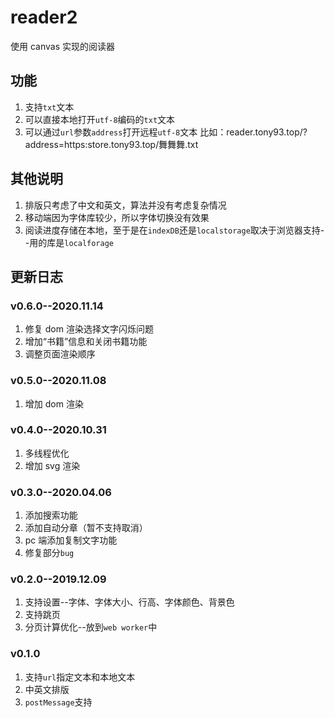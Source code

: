 # reader2
使用 canvas 实现的阅读器

## 功能
1. 支持`txt`文本
2. 可以直接本地打开`utf-8`编码的`txt`文本
3. 可以通过`url`参数`address`打开远程`utf-8`文本
    比如：reader.tony93.top/?address=https:store.tony93.top/舞舞舞.txt

## 其他说明
1. 排版只考虑了中文和英文，算法并没有考虑复杂情况
2. 移动端因为字体库较少，所以字体切换没有效果
3. 阅读进度存储在本地，至于是在`indexDB`还是`localstorage`取决于浏览器支持--用的库是`localforage`

## 更新日志
### v0.6.0--2020.11.14
1. 修复 dom 渲染选择文字闪烁问题
2. 增加“书籍”信息和关闭书籍功能
3. 调整页面渲染顺序

### v0.5.0--2020.11.08
1. 增加 dom 渲染

### v0.4.0--2020.10.31
1. 多线程优化
2. 增加 svg 渲染

### v0.3.0--2020.04.06
1. 添加搜索功能
2. 添加自动分章（暂不支持取消）
3. pc 端添加复制文字功能
4. 修复部分`bug`

### v0.2.0--2019.12.09
1. 支持设置--字体、字体大小、行高、字体颜色、背景色
2. 支持跳页
3. 分页计算优化--放到`web worker`中

### v0.1.0
1. 支持`url`指定文本和本地文本
2. 中英文排版
3. `postMessage`支持